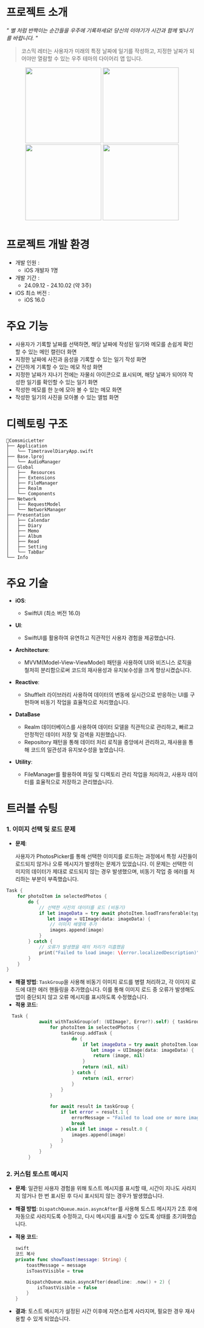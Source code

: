 # 프로젝트 소개
*" 별 처럼 반짝이는 순간들을 우주에 기록하세요! 당신의 이야기가 시간과 함께 빛나기를 바랍니다. "*
> 코스믹 레터는 사용자가 미래의 특정 날짜에 일기를 작성하고, 지정한 날짜가 되어야만 열람할 수 있는 우주 테마의 다이어리 앱 입니다.

<p align="center">
  <img src="https://github.com/user-attachments/assets/75b2c866-8ea3-43af-ad6c-32a376291c5b" width="200"/>
  <img src="https://github.com/user-attachments/assets/5fa8ef76-9d73-4b9d-b4b2-3b0432445139" width="200"/>
  <img src="https://github.com/user-attachments/assets/27f20630-ce21-41fc-9075-a0b199f8625e" width="200"/>
  <img src="https://github.com/user-attachments/assets/2d6cd91b-3247-4238-89a9-6ab4d4b5cc1b" width="200"/>
</p> 


# 프로젝트 개발 환경
- 개발 인원 :
  - iOS 개발자 1명
- 개발 기간 :
  - 24.09.12 - 24.10.02 (약 3주)
- iOS 최소 버전 :
  - iOS 16.0

# 주요 기능

-   사용자가 기록할 날짜를 선택하면, 해당 날짜에 작성된 일기와 메모를 손쉽게 확인할 수 있는 메인 캘린더 화면
-   지정한 날짜에 사진과 음성을 기록할 수 있는 일기 작성 화면
-   간단하게 기록할 수 있는 메모 작성 화면
-   지정한 날짜가 지나기 전에는 자물쇠 아이콘으로 표시되며, 해당 날짜가 되어야 작성한 일기를 확인할 수 있는 일기 화면
-   작성한 메모를 한 눈에 모아 볼 수 있는 메모 화면
-   작성한 일기의 사진을 모아볼 수 있는 앨범 화면

# 디렉토링 구조
```
ComsmicLetter
├── Application
│   └── TimetravelDiaryApp.swift
├── Base.lproj
│   └── AudioManager
├── Global
│   ├──  Resources
│   ├── Extensions
│   ├── FileManager
│   ├── Realm
│   └── Components
├── Network
│   ├── RequestModel
│   └── NetworkManager
├── Presentation
│   ├── Calendar
│   ├── Diary
│   ├── Memo
│   ├── Album
│   ├── Read
│   ├── Setting
│   └── TabBar
└── Info
```
# 주요 기술
  - **iOS**: 
	  - SwiftUI (최소 버전 16.0)
    
-   **UI**: 
	- SwiftUI를 활용하여 유연하고 직관적인 사용자 경험을 제공했습니다.
    
-   **Architecture**: 
	- MVVM(Model-View-ViewModel) 패턴을 사용하여 UI와 비즈니스 로직을 철저히 분리함으로써 코드의 재사용성과 유지보수성을 크게 향상시켰습니다.
-   **Reactive**:
	- ShuffleIt 라이브러리 사용하여 데이터의 변동에 실시간으로 반응하는 UI를 구현하며 비동기 작업을 효율적으로 처리했습니다.

-   **DataBase**
	- Realm 데이터베이스를 사용하여 데이터 모델을 직관적으로 관리하고, 빠르고 안정적인 데이터 저장 및 검색을 지원했습니다.
	- Repository 패턴을 통해 데이터 처리 로직을 중앙에서 관리하고, 재사용을 통해 코드의 일관성과 유지보수성을 높였습니다.
    
-   **Utility**: 
	- FileManager를 활용하여 파일 및 디렉토리 관리 작업을 처리하고, 사용자 데이터를 효율적으로 저장하고 관리했습니다.


# 트러블 슈팅

### **1. 이미지 선택 및 로드 문제**

-   **문제**:
    
    사용자가 PhotosPicker를 통해 선택한 이미지를 로드하는 과정에서 특정 사진들이 로드되지 않거나 오류 메시지가 발생하는 문제가 있었습니다. 이 문제는 선택한 이미지의 데이터가 제대로 로드되지 않는 경우 발생했으며, 비동기 작업 중 에러를 처리하는 부분이 부족했습니다.
```swift
Task {
    for photoItem in selectedPhotos {
        do {
            // 선택한 사진의 데이터를 로드 (비동기)
            if let imageData = try await photoItem.loadTransferable(type: Data.self),
               let image = UIImage(data: imageData) {
                // 이미지 배열에 추가
                images.append(image)
            }
        } catch {
            // 오류가 발생했을 때의 처리가 미흡했음
            print("Failed to load image: \(error.localizedDescription)")
        }
    }
}
``` 
-   **해결 방법**: `TaskGroup`을 사용해 비동기 이미지 로드를 병렬 처리하고, 각 이미지 로드에 대한 에러 핸들링을 추가했습니다. 이를 통해 이미지 로드 중 오류가 발생해도 앱이 중단되지 않고 오류 메시지를 표시하도록 수정했습니다.
-   **적용 코드**:

```swift
  Task {
            await withTaskGroup(of: (UIImage?, Error?).self) { taskGroup in
                for photoItem in selectedPhotos {
                    taskGroup.addTask {
                        do {
                            if let imageData = try await photoItem.loadTransferable(type: Data.self),
                               let image = UIImage(data: imageData) {
                                return (image, nil)
                            }
                            return (nil, nil)
                        } catch {
                            return (nil, error)
                        }
                    }
                }
                
                for await result in taskGroup {
                    if let error = result.1 {
                        errorMessage = "Failed to load one or more images."
                        break
                    } else if let image = result.0 {
                        images.append(image)
                    }
                }
            }
        }

```

### 2. 커스텀 토스트 메시지

-   **문제**: 일관된 사용자 경험을 위해 토스트 메시지를 표시할 때, 시간이 지나도 사라지지 않거나 한 번 표시된 후 다시 표시되지 않는 경우가 발생했습니다.
    
-   **해결 방법**: `DispatchQueue.main.asyncAfter`를 사용해 토스트 메시지가 2초 후에 자동으로 사라지도록 수정하고, 다시 메시지를 표시할 수 있도록 상태를 초기화했습니다.
    
-   **적용 코드**:
    
    ```swift
    swift
    코드 복사
    private func showToast(message: String) {
        toastMessage = message
        isToastVisible = true
    
        DispatchQueue.main.asyncAfter(deadline: .now() + 2) {
            isToastVisible = false
        }
    }
    
    
    ```
-   **결과**: 토스트 메시지가 설정된 시간 이후에 자연스럽게 사라지며, 필요한 경우 재사용할 수 있게 되었습니다.
